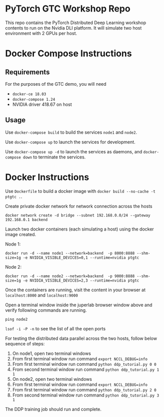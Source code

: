 # PyTorch GTC Workshop Repo

This repo contains the PyTorch Distributed Deep Learning workshop contents to run on the Nvidia DLI platform. It will simulate two host environment with 2 GPUs per host.

# Docker Compose Instructions

## Requirements

For the purposes of the GTC demo, you will need
* `docker-ce 18.03`
* `docker-compose 1.24`
* NVIDIA driver 418.67 on host

## Usage

Use `docker-compose build` to build the services `node1` and `node2`.

Use `docker-compose up` to launch the services for development.

Use `docker-compose up -d` to launch the services as daemons, and `docker-compose down` to terminate the services.

# Docker Instructions

Use `Dockerfile` to build a docker image with `docker build --no-cache -t ptgtc .`.

Create private docker network for network connection across the hosts

`docker network create -d bridge --subnet 192.168.0.0/24 --gateway 192.168.0.1 backend`

Launch two docker containers (each simulating a host) using the docker image created.

Node 1:

`docker run -d --name node1 --network=backend  -p 8000:8888 --shm-size=1g -e NVIDIA_VISIBLE_DEVICES=0,1 --runtime=nvidia ptgtc`

Node 2: 

`docker run -d --name node2 --network=backend  -p 9000:8888 --shm-size=1g -e NVIDIA_VISIBLE_DEVICES=2,3 --runtime=nvidia ptgtc`

Once the containers are running, visit the content in your browser at `localhost:8000` and `localhost:9000`

Open a terminal window inside the juperlab browser window above and verify following commands are running.

`ping node2`

`lsof -i -P -n` to see the list of all the open ports

For testing the distributed data parallel across the two hosts, follow below sequence of steps:

1. On node1, open two terminal windows
2. From first terminal window run command `export NCCL_DEBUG=info`
3. From first terminal window run command `python ddp_tutorial.py 0 0`
4. From second terminal window run command `python ddp_tutorial.py 1 1`
5. On node2, open two terminal windows
6. From first terminal window run command `export NCCL_DEBUG=info`
7. From first terminal window run command `python ddp_tutorial.py 2 0`
8. From second terminal window run command `python ddp_tutorial.py 3 1`

The DDP training job should run and complete. 
